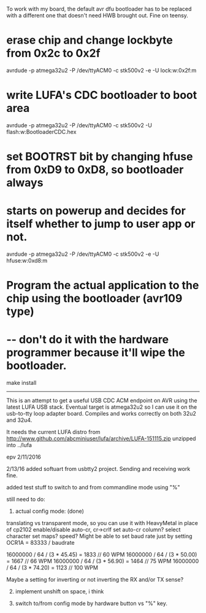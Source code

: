 To work with my board, the default avr dfu bootloader has to be replaced
with a different one that doesn't need HWB brought out. Fine on teensy.

# erase chip and change lockbyte from 0x2c to 0x2f
avrdude -p atmega32u2 -P /dev/ttyACM0 -c stk500v2 -e -U lock:w:0x2f:m
# write LUFA's CDC bootloader to boot area
avrdude -p atmega32u2 -P /dev/ttyACM0 -c stk500v2 -U flash:w:BootloaderCDC.hex
# set BOOTRST bit by changing hfuse from 0xD9 to 0xD8, so bootloader always
# starts on powerup and decides for itself whether to jump to user app or not.
avrdude -p atmega32u2 -P /dev/ttyACM0 -c stk500v2 -e -U hfuse:w:0xd8:m
# Program the actual application to the chip using the bootloader (avr109 type)
# -- don't do it with the hardware programmer because it'll wipe the bootloader.
make install

-------------------------


This is an attempt to get a useful USB CDC ACM endpoint on AVR using the 
latest LUFA USB stack. Eventual target is atmega32u2 so I can use it on the
usb-to-tty loop adapter board. Compiles and works correctly on both 32u2 and 32u4.

It needs the current LUFA distro from 
http://www.github.com/abcminiuser/lufa/archive/LUFA-151115.zip
unzipped into ../lufa

epv 2/11/2016

2/13/16
added softuart from usbtty2 project. 
Sending and receiving work fine. 

added test stuff to switch to and from commandline mode using "%" 

still need to do:

1. actual config mode:  (done)

translating vs transparent mode, so you can use it with HeavyMetal in place of cp2102
enable/disable auto-cr, cr->crlf
set auto-cr column? 
select character set maps?
speed? Might be able to set baud rate just by setting OCR1A = 83333 / baudrate

16000000 / 64 / (3 * 45.45) = 1833 // 60 WPM
16000000 / 64 / (3 * 50.00) = 1667 // 66 WPM
16000000 / 64 / (3 * 56.90) = 1464 // 75 WPM
16000000 / 64 / (3 * 74.20) = 1123 // 100 WPM

Maybe a setting for inverting or not inverting the RX and/or TX sense? 

2. implement unshift on space, i think

3. switch to/from config mode by hardware button vs "%" key. 
